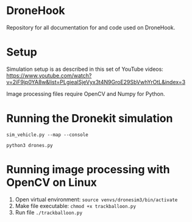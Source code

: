 # DroneHook
Repository for all documentation for and code used on DroneHook.

# Setup
Simulation setup is as described in this set of YouTube videos:
https://www.youtube.com/watch?v=2iF9jp0YA8w&list=PLgiealSjeVyx3t4N9GroE29SbVwhYrOtL&index=3

Image processing files require OpenCV and Numpy for Python.

# Running the Dronekit simulation
`sim_vehicle.py --map --console`

`python3 drones.py`

# Running image processing with OpenCV on Linux
1. Open virtual environment:
`source venvs/dronesim3/bin/activate`
2. Make file executable:
`chmod +x trackballoon.py`
3. Run file
`./trackballoon.py`
